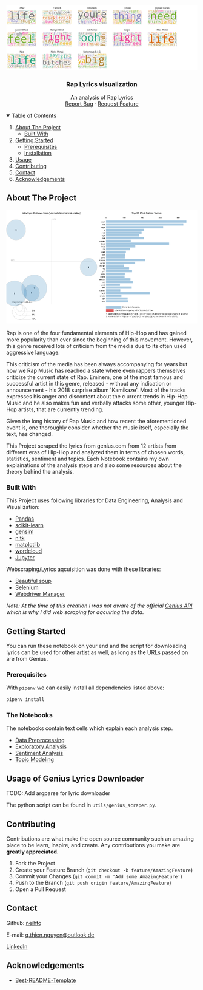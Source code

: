 <!--
*** Thanks for checking out the Best-README-Template. If you have a suggestion
*** that would make this better, please fork the repo and create a pull request
*** or simply open an issue with the tag "enhancement".
*** Thanks again! Now go create something AMAZING! :D
-->



<!-- PROJECT SHIELDS -->
<!--
*** I'm using markdown "reference style" links for readability.
*** Reference links are enclosed in brackets [ ] instead of parentheses ( ).
*** See the bottom of this document for the declaration of the reference variables
*** for contributors-url, forks-url, etc. This is an optional, concise syntax you may use.
*** https://www.markdownguide.org/basic-syntax/#reference-style-links
-->

<br />
<p align="center">
  <a href="https://github.com/othneildrew/Best-README-Template">
    <img src="images/preview.png" alt="Logo">
  </a>

  <h3 align="center">Rap Lyrics visualization</h3>

  <p align="center">
    An analysis of Rap Lyrics
    <br />
    <a href="https://github.com/Neihtq/Rap-lyrics-visualizations/issues">Report Bug</a>
    ·
    <a href="https://github.com/Neihtq/Rap-lyrics-visualizations/issues">Request Feature</a>
  </p>
</p>



<!-- TABLE OF CONTENTS -->
<details open="open">
  <summary>Table of Contents</summary>
  <ol>
    <li>
      <a href="#about-the-project">About The Project</a>
      <ul>
        <li><a href="#built-with">Built With</a></li>
      </ul>
    </li>
    <li>
      <a href="#getting-started">Getting Started</a>
      <ul>
        <li><a href="#prerequisites">Prerequisites</a></li>
        <li><a href="#installation">Installation</a></li>
      </ul>
    </li>
    <li><a href="#usage">Usage</a></li>
    <li><a href="#contributing">Contributing</a></li>
    <li><a href="#contact">Contact</a></li>
    <li><a href="#acknowledgements">Acknowledgements</a></li>
  </ol>
</details>



<!-- ABOUT THE PROJECT -->
## About The Project

<p align="center">
    <img src="images/screenshot.png" height=300>
</p>

Rap is one of the four fundamental elements of Hip-Hop and has gained more popularity than ever since the beginning of this movement. However, this genre received lots of criticism from the media due to its often used aggressive language.

This criticism of the media has been always accompanying for years but now we Rap Music has reached a state where even rappers themselves criticize the current state of Rap. Eminem, one of the most famous and successful artist in this genre, released - without any indication or announcement - his 2018 surprise album 'Kamikaze'. Most of the tracks expresses his anger and discontent about the c urrent trends in Hip-Hop Music and he also makes fun and verbally attacks some other, younger Hip-Hop artists, that are currently trending.

Given the long history of Rap Music and how recent the aforementioned event is, one thoroughly consider whether the music itself, especially the text, has changed.

This Project scraped the lyrics from genius.com from 12 artists from different eras of Hip-Hop and analyzed them in terms of chosen words, statistics, sentiment and topics. Each Notebook contains my own explainations of the analysis steps and also some resources about the theory behind the analysis.

### Built With

This Project uses following libraries for Data Engineering, Analysis and Visualization:
* [Pandas](https://pandas.pydata.org/)
* [scikit-learn](https://scikit-learn.org/stable/)
* [gensim](https://radimrehurek.com/gensim/)
* [nltk](https://www.nltk.org/)
* [matplotlib](https://matplotlib.org/)
* [wordcloud](http://amueller.github.io/word_cloud/)
* [Jupyter](https://jupyter.org/)

Webscraping/Lyrics aqcuisition was done with these libraries:
* [Beautiful soup](https://www.crummy.com/software/BeautifulSoup/bs4/doc/)
* [Selenium](https://www.selenium.dev/)
* [Webdriver Manager](https://github.com/SergeyPirogov/webdriver_manager)

*Note: At the time of this creation I was not aware of the official [Genius API](https://docs.genius.com/) which is why I did web scraping for aqcuiring the data.*


<!-- GETTING STARTED -->
## Getting Started

You can run these notebook on your end and the script for downloading lyrics can be used for other artist as well, as long as the URLs passed on are from Genius.

### Prerequisites

With `pipenv` we can easily install all dependencies listed above:
  ```sh
  pipenv install
  ```

### The Notebooks

The notebooks contain text cells which explain each analysis step.
* [Data Preprocessing](https://github.com/Neihtq/Rap-lyrics-visualizations/blob/master/1.%20Data%20Preprocessing.ipynb)
* [Exploratory Analysis](https://github.com/Neihtq/Rap-lyrics-visualizations/blob/master/2.%20Exploratory%20Analysis.ipynb)
* [Sentiment Analysis](https://github.com/Neihtq/Rap-lyrics-visualizations/blob/master/3.%20Sentiment.ipynb)
* [Topic Modeling](https://github.com/Neihtq/Rap-lyrics-visualizations/blob/master/4.%20Topic%20Modeling.ipynb)


<!-- USAGE EXAMPLES -->
## Usage of Genius Lyrics Downloader

TODO: Add argparse for lyric downloader

The python script can be found in `utils/genius_scraper.py`.


<!-- CONTRIBUTING -->
## Contributing

Contributions are what make the open source community such an amazing place to be learn, inspire, and create. Any contributions you make are **greatly appreciated**.

1. Fork the Project
2. Create your Feature Branch (`git checkout -b feature/AmazingFeature`)
3. Commit your Changes (`git commit -m 'Add some AmazingFeature'`)
4. Push to the Branch (`git push origin feature/AmazingFeature`)
5. Open a Pull Request



<!-- CONTACT -->
## Contact
Github: [neihtq](https://github.com/Neihtq)

E-mail: q.thien.nguyen@outlook.de

[LinkedIn](https://www.linkedin.com/in/thien-quang-nguyen-808101143/)



<!-- ACKNOWLEDGEMENTS -->
## Acknowledgements
* [Best-README-Template](https://github.com/othneildrew/Best-README-Template#license)

[product-screenshot]: images/screenshot.png
